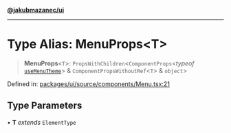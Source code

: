 [**@jakubmazanec/ui**](../README.md)

---

# Type Alias: MenuProps\<T\>

> **MenuProps**\<`T`\>: `PropsWithChildren`\<`ComponentProps`\<_typeof_
> [`useMenuTheme`](../functions/useMenuTheme.md)\> & `ComponentPropsWithoutRef`\<`T`\> & `object`\>

Defined in:
[packages/ui/source/components/Menu.tsx:21](https://github.com/jakubmazanec/tools/blob/7c5f40d811171692b72a47160bc33d644201b16a/packages/ui/source/components/Menu.tsx#L21)

## Type Parameters

• **T** _extends_ `ElementType`
